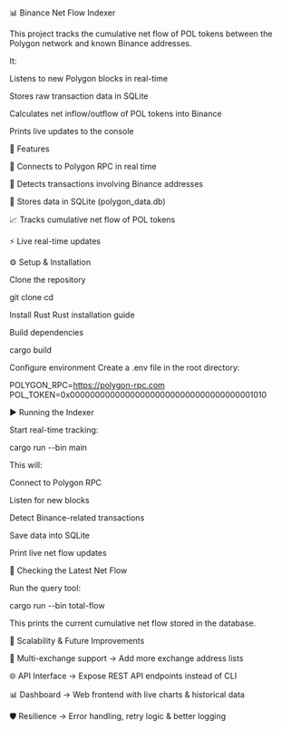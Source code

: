 📊 Binance Net Flow Indexer

This project tracks the cumulative net flow of POL tokens between the Polygon network and known Binance addresses.

It:

Listens to new Polygon blocks in real-time

Stores raw transaction data in SQLite

Calculates net inflow/outflow of POL tokens into Binance

Prints live updates to the console

🚀 Features

🔗 Connects to Polygon RPC in real time

🏦 Detects transactions involving Binance addresses

💾 Stores data in SQLite (polygon_data.db)

📈 Tracks cumulative net flow of POL tokens

⚡ Live real-time updates

⚙️ Setup & Installation

Clone the repository

git clone <your-repo-url>
cd <repo-name>


Install Rust
Rust installation guide

Build dependencies

cargo build


Configure environment
Create a .env file in the root directory:

POLYGON_RPC=https://polygon-rpc.com
POL_TOKEN=0x0000000000000000000000000000000000001010

▶️ Running the Indexer

Start real-time tracking:

cargo run --bin main


This will:

Connect to Polygon RPC

Listen for new blocks

Detect Binance-related transactions

Save data into SQLite

Print live net flow updates

📌 Checking the Latest Net Flow

Run the query tool:

cargo run --bin total-flow


This prints the current cumulative net flow stored in the database.

🔮 Scalability & Future Improvements

🏦 Multi-exchange support → Add more exchange address lists

🌐 API Interface → Expose REST API endpoints instead of CLI

📊 Dashboard → Web frontend with live charts & historical data

🛡 Resilience → Error handling, retry logic & better logging
